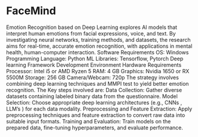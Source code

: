 # FaceMind
Emotion Recognition based on Deep Learning explores AI models that interpret human emotions from facial expressions, voice, and text. By investigating neural networks, training methods, and datasets, the research aims for real-time, accurate emotion recognition, with applications in mental health, human-computer interaction.
Software Requirements
  OS: Windows
  Programming Language: Python
  ML Libraries: Tensorflow, Pytorch
  Deep learning Framework
  Development Environment
Hardware Requirements
  Processor: Intel i5 or AMD Ryzen 5
  RAM: 4 GB 
  Graphics: Nvidia 1650 or RX 5500M
  Storage: 256 GB 
  Camera/Webcam: 720p 
The strategy involves combining deep learning techniques and MMPI test to yield better emotion recognition.
The Key steps involved are:
  Data Collection: Gather diverse datasets containing labeled binary data from the questionnaire. 
  Model Selection: Choose appropriate deep learning architectures (e.g., CNNs , LLM’s ) for each data modality.
  Preprocessing and Feature Extraction: Apply preprocessing techniques and feature extraction to convert raw data into suitable input formats.
  Training and Evaluation: Train models on the prepared data, fine-tuning hyperparameters, and evaluate performance.


